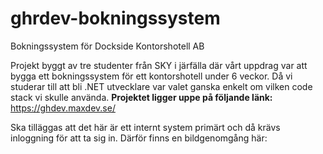 # ghrdev-bokningssystem
Bokningssystem för Dockside Kontorshotell AB

Projekt byggt av tre studenter från SKY i järfälla där vårt uppdrag var att bygga ett bokningssystem för ett kontorshotell under 6 veckor.
Då vi studerar till att bli .NET utvecklare var valet ganska enkelt om vilken code stack vi skulle använda.
**Projektet ligger uppe på följande länk:** https://ghdev.maxdev.se/


Ska tilläggas att det här är ett internt system primärt och då krävs inloggning för att ta sig in.
Därför finns en bildgenomgång här:
